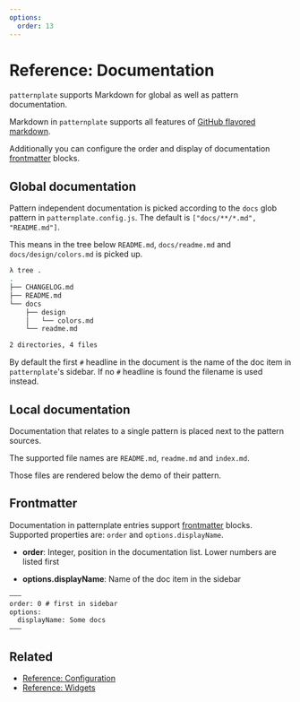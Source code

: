 ```yaml
---
options:
  order: 13
---
```


# Reference: Documentation

`patternplate` supports Markdown for global as well as pattern documentation.

Markdown in `patternplate` supports all features of [GitHub flavored markdown][github-flavored-markdown].

Additionally you can configure the order and display of documentation [frontmatter][frontmatter] blocks.

## Global documentation

Pattern independent documentation is picked according to the `docs` glob pattern
in `patternplate.config.js`. The default is `["docs/**/*.md", "README.md"]`. 

This means in the tree below `README.md`, `docs/readme.md` and `docs/design/colors.md`
is picked up.

```bash
λ tree .
.
├── CHANGELOG.md
├── README.md
└── docs
    ├── design
    │   └── colors.md
    └── readme.md

2 directories, 4 files
```

By default the first `#` headline in the document is the name of the doc item in `patternplate`'s sidebar. If no `#` headline is found the filename is used instead. 

## Local documentation

Documentation that relates to a single pattern  is placed next to the pattern sources.

The supported file names are `README.md`, `readme.md` and `index.md`. 

Those files are rendered below the demo of their pattern.

## Frontmatter 

Documentation in patternplate entries support [frontmatter][frontmatter] blocks. Supported
properties are: `order` and `options.displayName`.

* **order**: Integer, position in the documentation list. Lower numbers are listed first

* **options.displayName**: Name of the doc item in the sidebar

```md
–––
order: 0 # first in sidebar
options:
  displayName: Some docs
–––
```

## Related

* [Reference: Configuration](./doc/docs/reference/documentation.md)
* [Reference: Widgets](./doc/docs/reference/widgets.md)

[frontmatter]: https://jekyllrb.com/docs/frontmatter/
[github-flavored-markdown]: https://guides.github.com/features/mastering-markdown/

